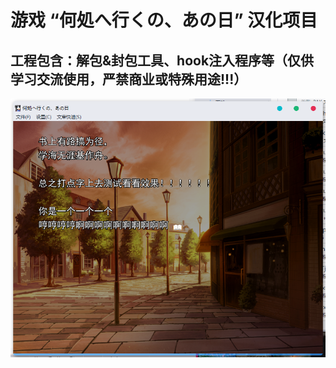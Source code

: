 # 游戏 “何処へ行くの、あの日” 汉化项目
## 工程包含：解包&封包工具、hook注入程序等（仅供学习交流使用，严禁商业或特殊用途!!!）
![Image text](https://github.com/cokkeijigen/doko_iku_cn/blob/main/test.png)<br>

